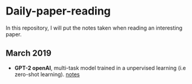# Daily-paper-reading
In this repository, I will put the notes taken when reading an interesting paper. 


## March 2019

* **GPT-2 openAI**, multi-task model trained in a unpervised learning (i.e zero-shot learning). [notes]()
